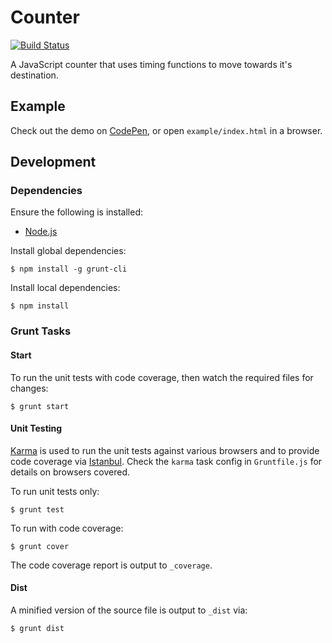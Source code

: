# Counter

[![Build Status](https://travis-ci.org/tanem/tweening-counter.png?branch=master)](https://travis-ci.org/tanem/tweening-counter)

A JavaScript counter that uses timing functions to move towards it's destination.

## Example

Check out the demo on [CodePen](http://codepen.io/tanem/details/AaxDd), or open `example/index.html` in a browser.

## Development

### Dependencies

Ensure the following is installed:

 * [Node.js](http://nodejs.org/)

Install global dependencies:

    $ npm install -g grunt-cli

Install local dependencies:
    
    $ npm install

### Grunt Tasks

#### Start

To run the unit tests with code coverage, then watch the required files for changes:

    $ grunt start

#### Unit Testing

[Karma](http://karma-runner.github.io/0.8/index.html) is used to run the unit tests against various browsers and to provide code coverage via [Istanbul](https://github.com/gotwarlost/istanbul). Check the `karma` task config in `Gruntfile.js` for details on browsers covered.

To run unit tests only:

    $ grunt test

To run with code coverage:

    $ grunt cover

The code coverage report is output to `_coverage`.

#### Dist

A minified version of the source file is output to `_dist` via:

    $ grunt dist
